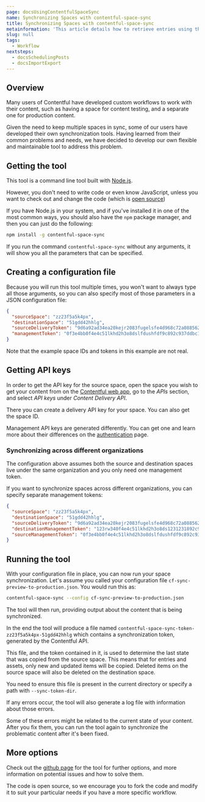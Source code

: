 ```yaml
---
page: docsUsingContentfulSpaceSync
name: Synchronizing Spaces with contentful-space-sync
title: Synchronizing Spaces with contentful-space-sync
metainformation: 'This article details how to retrieve entries using the JavaScript CDA SDK.'
slug: null
tags:
  - Workflow
nextsteps:
  - docsSchedulingPosts
  - docsImportExport
---
```


## Overview

Many users of Contentful have developed custom workflows to work with their content, such as having a space for content testing, and a separate one for production content.

Given the need to keep multiple spaces in sync, some of our users have developed their own synchronization tools. Having learned from their common problems and needs, we have decided to develop our own flexible and maintainable tool to address this problem.

## Getting the tool

This tool is a command line tool built with [Node.js](https://nodejs.org/).

However, you don't need to write code or even know JavaScript, unless you want to check out and change the code (which is [open source](https://github.com/contentful/contentful-space-sync))

If you have Node.js in your system, and if you've installed it in one of the most common ways, you should also have the `npm` package manager, and then you can just do the following:

~~~bash
npm install -g contentful-space-sync
~~~

If you run the command `contentful-space-sync` without any arguments, it will show you all the parameters that can be specified.

## Creating a configuration file

Because you will run this tool multiple times, you won't want to always type all those arguments, so you can also specify most of those parameters in a JSON configuration file:

~~~json
{
  "sourceSpace": "zz23f5a5k4px",
  "destinationSpace": "51gdd42hhlg",
  "sourceDeliveryToken": "9d6a92ad34ea20kejr2083fugelsfe4d968c72a0885628cefa2",
  "managementToken": "0f3e4bb0f4e4c51lkhd2h3o8dslfdushfdf9c892c937ddbc1a6847d42"
}
~~~

Note that the example space IDs and tokens in this example are not real.

## Getting API keys

In order to get the API key for the source space, open the space you wish to get your content from on the [Contentful web app](https://app.contentful.com), go to the *APIs* section, and select *API keys* under *Content Delivery API*.

There you can create a delivery API key for your space. You can also get the space ID.

Management API keys are generated differently. You can get one and learn more about their differences on the [authentication](/developers/docs/references/authentication/) page.

### Synchronizing across different organizations

The configuration above assumes both the source and destination spaces live under the same organization and you only need one management token.

If you want to synchronize spaces across different organizations, you can specify separate management tokens:

~~~json
{
  "sourceSpace": "zz23f5a5k4px",
  "destinationSpace": "51gdd42hhlg",
  "sourceDeliveryToken": "9d6a92ad34ea20kejr2083fugelsfe4d968c72a0885628cefa2",
  "destinationManagementToken": "123rw340f4e4c51lkhd2h3o8ds1231231892c937ddbc1324j23fwef",
  "sourceManagementToken": "0f3e4bb0f4e4c51lkhd2h3o8dslfdushfdf9c892c937ddbc1a6847d42"
}
~~~

## Running the tool

With your configuration file in place, you can now run your space synchronization. Let's assume you called your configuration file `cf-sync-preview-to-production.json`. You would run this as:

~~~bash
contentful-space-sync --config cf-sync-preview-to-production.json
~~~

The tool will then run, providing output about the content that is being synchronized.

In the end the tool will produce a file named `contentful-space-sync-token-zz23f5a5k4px-51gdd42hhlg` which contains a synchronization token, generated by the Contentful API.

This file, and the token contained in it, is used to determine the last state that was copied from the source space. This means that for entries and assets, only new and updated items will be copied. Deleted items on the source space will also be deleted on the destination space.

You need to ensure this file is present in the current directory or specify a path with `--sync-token-dir`.

If any errors occur, the tool will also generate a log file with information about those errors.

Some of these errors might be related to the current state of your content. After you fix them, you can run the tool again to synchronize the problematic content after it's been fixed.

## More options

Check out the [github page](https://github.com/contentful/contentful-space-sync) for the tool for further options, and more information on potential issues and how to solve them.

The code is open source, so we encourage you to fork the code and modify it to suit your particular needs if you have a more specific workflow.
